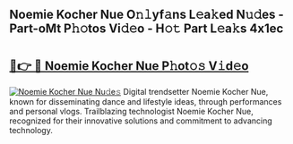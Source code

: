 ## Noemie Kocher Nue O𝚗𝚕yf𝚊ns L𝚎a𝚔ed N𝚞𝚍es - Part-oMt P𝚑𝚘tos Vi𝚍𝚎o - H𝚘𝚝 Part L𝚎a𝚔s 4x1ec

# <h2><a href="http://kf53bgu.oniu.top/?m=Noemie+Kocher+Nue">🔗👉 🔴 Noemie Kocher Nue P𝚑ot𝚘𝚜 V𝚒d𝚎o</a></h2>

[![Noemie Kocher Nue Nu𝚍e𝚜](https://i.imgur.com/0qMVB7G.gif)](http://kf53bgu.oniu.top/?m=Noemie+Kocher+Nue)
Digital trendsetter Noemie Kocher Nue, known for disseminating dance and lifestyle ideas, through performances and personal vlogs. Trailblazing technologist Noemie Kocher Nue, recognized for their innovative solutions and commitment to advancing technology.  
